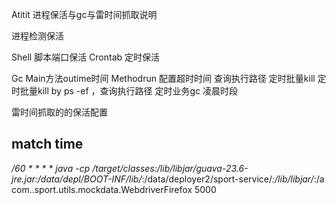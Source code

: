 Atitit 进程保活与gc与雷时间抓取说明

进程检测保活

Shell 脚本端口保活 
Crontab 定时保活 

Gc
Main方法outime时间
Methodrun 配置超时时间
查询执行路径 定时批量kill
定时批量kill  by  ps -ef  ，查询执行路径
定时业务gc   凌晨时段 

雷时间抓取的的保活配置
## match time

*/60 * * * * java -cp  /target/classes:/lib/libjar/guava-23.6-jre.jar:/data/depl/BOOT-INF/lib/*:/data/deployer2/sport-service/*:/lib/libjar/*:/a  com..sport.utils.mockdata.WebdriverFirefox  5000

